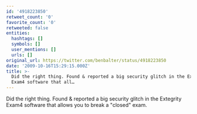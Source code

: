 ```yaml
---
id: '4918223850'
retweet_count: '0'
favorite_count: '0'
retweeted: false
entities:
  hashtags: []
  symbols: []
  user_mentions: []
  urls: []
original_url: https://twitter.com/benbalter/status/4918223850
date: '2009-10-16T15:29:15.000Z'
title: >-
  Did the right thing. Found & reported a big security glitch in the Extegrity
  Exam4 software that all…
---
```


Did the right thing. Found & reported a big security glitch in the Extegrity Exam4 software that allows you to break a "closed" exam.